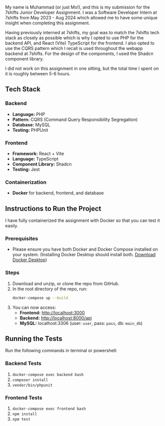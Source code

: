 My name is Muhammad (or just Mo!), and this is my submission for the 7shifts Junior Developer Assignment. I was a Software Developer Intern at 7shifts from May 2023 - Aug 2024 which allowed me to have some unique insight when completing this assignment.

Having previously interned at 7shifts, my goal was to match the 7shifts tech stack as closely as possible which is why I opted to use PHP for the backend API, and React (Vite) TypeScript for the frontend. I also opted to use the CQRS pattern which I recall is used throughout the webapp backend at 7shifts. For the design of the components, I used the Shadcn component library.

I did not work on this assignment in one sitting, but the total time I spent on it is roughly between 5-6 hours.


## Tech Stack

### Backend
- **Language:** PHP
- **Pattern:** CQRS (Command Query Responsibility Segregation)
- **Database:** MySQL
- **Testing:** PHPUnit

### Frontend
- **Framework:** React + Vite
- **Language:** TypeScript
- **Component Library:** Shadcn
- **Testing:** Jest

### Containerization
- **Docker** for backend, frontend, and database


## Instructions to Run the Project

I have fully containerized the assignment with Docker so that you can test it easily.

### Prerequisites
- Please ensure you have both Docker and Docker Compose installed on your system. (Installing Docker Desktop should install both. [Download Docker Desktop](https://www.docker.com/products/docker-desktop/))

### Steps
1. Download and unzip, or clone the repo from GitHub.
2. In the root directory of the repo, run:
   ```bash
   docker-compose up --build
   ```
3. You can now access:
   - **Frontend:** [http://localhost:3000](http://localhost:3000)
   - **Backend:** [http://localhost:8000/api](http://localhost:8000/api)
   - **MySQL:** localhost:3306 (user: `user`, pass: `pass`, db: `main_db`)

## Running the Tests

Run the following commands in terminal or powershell:
### Backend Tests
1. `docker-compose exec backend bash`
2. `composer install`
3. `vendor/bin/phpunit`

### Frontend Tests
1. `docker-compose exec frontend bash`
2. `npm install`
3. `npm test` 